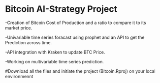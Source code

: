 # Bitcoin AI-Strategy Project

-Creation of Bitcoin Cost of Production and a ratio to compare it to its market price. 

-Univariable time series foracast using prophet and an API to get the Prediction across time. 

-API integration with Kraken to update BTC Price. 

-Working on multivariable time series prediction.

#Download all the files and initiate the project (Bitcoin.Rproj) on your local environmennt

